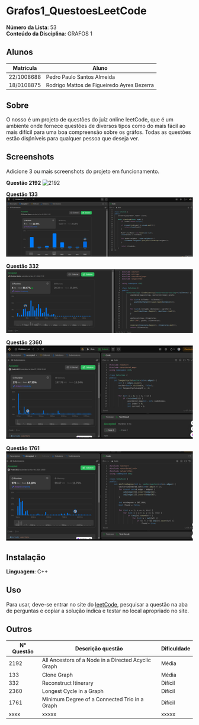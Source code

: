 # Grafos1_QuestoesLeetCode

**Número da Lista**: 53<br>
**Conteúdo da Disciplina**: GRAFOS 1<br>

## Alunos
|Matrícula | Aluno |
| -- | -- |
| 22/1008688  |  Pedro Paulo Santos Almeida |
| 18/0108875  |  Rodrigo Mattos de Figueiredo Ayres Bezerra |

## Sobre 
O nosso é um projeto de questões do juíz online leetCode, que é um ambiente onde fornece questões de diversos tipos como do mais fácil ao mais difícil para uma boa compreensão sobre os gráfos. Todas as questões estão disṕníveis para qualquer pessoa que deseja ver. 

## Screenshots
Adicione 3 ou mais screenshots do projeto em funcionamento.

**Questão 2192**
![2192](Questao-2192/assents/questãomedia.png)

**Questão 133**
![133](Questao-133/assents/questaoCloneGraph.png)

**Questão 332**
![332](Questao-332/assents/questaoItinerary.png)

**Questão 2360**
![2360](Questao-2360/2360.png)

**Questão 1761**
![1761](Questao-1761/assents/1761.png)

## Instalação 
**Linguagem**: C++<br>


## Uso 
Para usar, deve-se entrar no site do [leetCode](https://leetcode.com/), pesquisar a questão na aba de perguntas e copiar a solução indica e testar no local apropriado no site.
## Outros 
| N° Questão | Descrição questão | Dificuldade |
| --- | ------- | ---------- |
| 2192 | All Ancestors of a Node in a Directed Acyclic Graph  |   Média |
| 133  | Clone Graph   |   Média       |
| 332  | Reconstruct Itinerary   |   Difícil      |
| 2360    | Longest Cycle in a Graph   |   Difícil       |
| 1761    | Minimum Degree of a Connected Trio in a Graph  |   Difícil       |
| xxxx    | xxxxx   |   xxxxx       |
